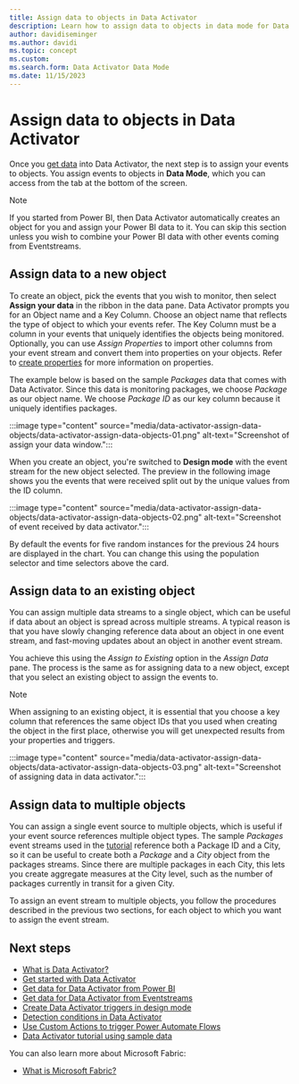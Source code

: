 ```yaml
---
title: Assign data to objects in Data Activator
description: Learn how to assign data to objects in data mode for Data Activator.
author: davidiseminger
ms.author: davidi
ms.topic: concept
ms.custom: 
ms.search.form: Data Activator Data Mode
ms.date: 11/15/2023
---
```


# Assign data to objects in Data Activator

Once you [get data](data-activator-get-data-power-bi.md) into Data Activator, the next step is to assign your events to objects. You assign events to objects in **Data Mode**, which you can access from the tab at the bottom of the screen. 

> [!NOTE]
> If you started from Power BI, then Data Activator automatically creates an object for you and assign your Power BI data to it. You can skip this section unless you wish to combine your Power BI data with other events coming from Eventstreams.

## Assign data to a new object

To create an object, pick the events that you wish to monitor, then select **Assign your data** in the ribbon in the data pane. Data Activator prompts you for an Object name and a Key Column. Choose an object name that reflects the type of object to which your events refer. The Key Column must be a column in your events that uniquely identifies the objects being monitored. Optionally, you can use *Assign Properties* to import other columns from your event stream and convert them into properties on your objects. Refer to [create properties](data-activator-create-triggers-design-mode.md#create-properties) for more information on properties.

The example below is based on the sample *Packages* data that comes with Data Activator. Since this data is monitoring packages, we choose *Package* as our object name. We choose *Package ID* as our key column
because it uniquely identifies packages.

:::image type="content" source="media/data-activator-assign-data-objects/data-activator-assign-data-objects-01.png" alt-text="Screenshot of assign your data window.":::

When you create an object, you're switched to **Design mode** with the event stream for the new object selected. The preview in the following image shows you the events that were received split out by the
unique values from the ID column.

:::image type="content" source="media/data-activator-assign-data-objects/data-activator-assign-data-objects-02.png" alt-text="Screenshot of event received by data activator.":::


By default the events for five random instances for the previous 24 hours are displayed in the chart. You can change this using the population selector and time selectors above the card.

## Assign data to an existing object

You can assign multiple data streams to a single object, which can be useful if data about an object is spread across multiple streams. A typical reason is that you have slowly changing reference
data about an object in one event stream, and fast-moving updates about an object in another event stream. 
 
You achieve this using the *Assign to Existing* option in the *Assign Data* pane. The process is the same as for assigning data to a new object, except that you select an existing object to assign the events to. 

> [!NOTE]
> When assigning to an existing object, it is essential that you choose a key column that references the same object IDs that you used when creating the object in the first place, otherwise you will get unexpected results from your properties and triggers.

:::image type="content" source="media/data-activator-assign-data-objects/data-activator-assign-data-objects-03.png" alt-text="Screenshot of assigning data in data activator.":::


## Assign data to multiple objects

You can assign a single event source to multiple objects, which is useful if your event source references multiple object types. The sample *Packages* event streams used in the [tutorial](data-activator-tutorial.md) reference both a Package ID and a City, so it can be useful to create both a *Package* and a *City* object from the packages streams. Since there are multiple packages in each City, this lets you create aggregate measures at the City level, such as the number of packages currently in transit for a given City.

To assign an event stream to multiple objects, you follow the procedures described in the previous two sections, for each object to which you want to assign the event stream.

## Next steps

* [What is Data Activator?](data-activator-introduction.md)
* [Get started with Data Activator](data-activator-get-started.md)
* [Get data for Data Activator from Power BI](data-activator-get-data-power-bi.md)
* [Get data for Data Activator from Eventstreams](data-activator-get-data-eventstreams.md)
* [Create Data Activator triggers in design mode](data-activator-create-triggers-design-mode.md)
* [Detection conditions in Data Activator](data-activator-detection-conditions.md)
* [Use Custom Actions to trigger Power Automate Flows](data-activator-trigger-power-automate-flows.md)
* [Data Activator tutorial using sample data](data-activator-tutorial.md)

You can also learn more about Microsoft Fabric:

* [What is Microsoft Fabric?](../get-started/microsoft-fabric-overview.md)
